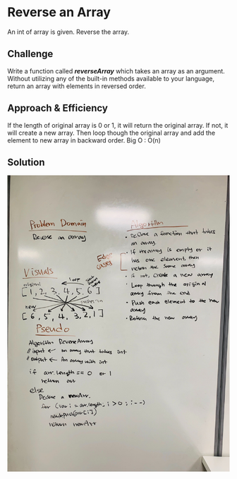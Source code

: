 # Reverse an Array
An int of array is given. Reverse the array.

## Challenge
Write a function called ***reverseArray*** which takes an array as an argument. Without utilizing any of the built-in methods available to your language, return an array with elements in reversed order.

## Approach & Efficiency
If the length of original array is 0 or 1, it will return the original array. If not, it will create a new array. Then loop though the original array and add the element to new array in backward order.
Big O : O(n)

## Solution
![array-reverse](https://github.com/crystal-leesj/data-structures-and-algorithms/blob/master/code401challenges/assets/array-reverse.jpg "array-reverse")